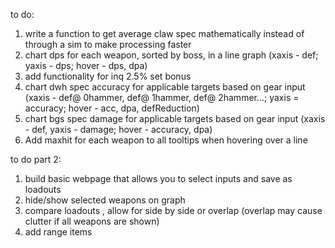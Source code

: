 to do:
1. write a function to get average claw spec mathematically instead of through a sim to make processing faster
2. chart dps for each weapon, sorted by boss, in a line graph (xaxis - def; yaxis - dps; hover - dps, dpa)
3. add functionality for inq 2.5% set bonus
4. chart dwh spec accuracy for applicable targets based on gear input (xaxis - def@ 0hammer, def@ 1hammer, def@ 2hammer...; yaxis = accuracy; hover - acc, dpa, defReduction)
5. chart bgs spec damage for applicable targets based on gear input (xaxis - def, yaxis - damage; hover - accuracy, dpa)
6. Add maxhit for each weapon to all tooltips when hovering over a line

to do part 2:
1. build basic webpage that allows you to select inputs and save as loadouts
2. hide/show selected weapons on graph
3. compare loadouts , allow for side by side or overlap (overlap may cause clutter if all weapons are shown)
4. add range items

